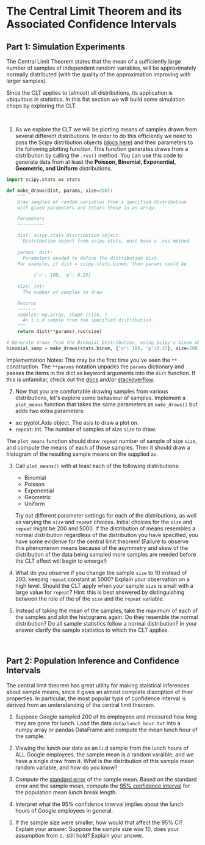 # The Central Limit Theorem and its Associated Confidence Intervals

## Part 1: Simulation Experiments

The Central Limit Theorem states that the mean of a sufficiently large number of samples of independent random variables, will be approximately normally distributed (with the quality of the approximation improving with larger samples). 

Since the CLT applies to (almost) all distributions, its application is ubiquitous in statistics. In this fist section we will build some simulation chops by exploring the CLT.
 
<br>

1. As we explore the CLT we will be plotting means of samples drawn from several different distributions.  In order to do this efficiently we need to pass the Scipy distribution objects ([docs here](http://docs.scipy.org/doc/scipy-0.17.1/reference/stats.html)) and their parameters to the following plotting function. This function generates draws from a distribution by calling the `.rvs()` method.  You can use this code to generate data from at least the **Poisson, Binomial, Exponential, Geometric, and Uniform** distributions. 

  ```python
  import scipy.stats as stats

  def make_draws(dist, params, size=200):
      """
      Draw samples of random variables from a specified distribution
      with given parameters and return these in an array.
  
      Parameters
      ----------
  
      dist: scipy.stats distribution object:
        Distribution object from scipy.stats, must have a .rvs method
      
      params: dict:
        Parameters needed to define the distribution dist.
      For example, if dist = scipy.stats.binom, then params could be
        
            {'n': 100, 'p': 0.25}
      
      size: int:
        The number of samples to draw
  
      Returns
      -------
      samples: np.array, shape (size, )
        An i.i.d sample from the specified distribution. 
      """
      return dist(**params).rvs(size) 

  # Generate draws from the Binomial Distribution, using Scipy's binom object.  
  binomial_samp = make_draws(stats.binom, {'n': 100, 'p':0.25}, size=200)
  ```

Implementation Notes:
    This may be the first time you've seen the `**` construction.  The `**params` notation unpacks the `params` dictionary and passes the items in the dict as keyword arguments into the `dist` function.  If this is unfamiliar, check out the [docs](https://docs.python.org/2/tutorial/controlflow.html#unpacking-argument-lists) and/or [stackoverflow](http://stackoverflow.com/questions/1179223/in-python-when-passing-arguments-what-does-before-an-argument-do).

2. Now that you are comfortable drawing samples from various distributions, let's explore some behaviour of samples.  Implement a `plot_means` function that takes the same parameters as `make_draws()` but adds two extra parameters: 

  - `ax`: pyplot.Axis object.  The asis to draw a plot on.
  - `repeat`: int.  The number of samples of size `size` to draw.

The `plot_means` function should draw `repeat` number of sample of size `size`, and compute the means of each of those samples.  Then it should draw a histogram of the resulting sample means on the supplied `ax`. 

3. Call `plot_means()` with at least each of the following distributions: 
   - Binomial
   - Poisson 
   - Exponential
   - Geometric
   - Uniform

   Try out different parameter settings for each of the distributions, as well 
   as varying the `size` and `repeat` choices. Initial choices for the `size` 
   and `repeat` might be 200 and 5000. If the distribution of means resembles 
   a normal distribution regardless of the distribution you have specified, 
   you have some evidenve for the central limit theorem! (Failure to observe this phenomenon means 
   because of the asymmetry and skew of the distribution of the data being 
   sampled more samples are needed before the CLT effect will begin to emerge!)

4. What do you observe if you change the sample `size` to 10 instead of 200,
   keeping `repeat` constant at 5000? Explain your observation on a high 
   level. Should the CLT apply when your sample `size` is small with a large 
   value for `repeat`?  Hint: this is best answered by distinguishing
   between the role of the of the `size` and the `repeat` variable.

5. Instead of taking the mean of the samples, take the maximum of each of the 
   samples and plot the histograms again. Do they resemble the normal 
   distribution? Do all sample statistics follow a normal distribution?  In
   your answer clarify the sample statistics to which the CLT applies. 

<br>

## Part 2: Population Inference and Confidence Intervals

The central limit theorem has great utility for making staistical inferences about sample means, since it gives an almost complete discription of thier properties.  In particular, the most popular type of confidence interval is derived from an understanding of the central limit theorem.


1. Suppose Google sampled 200 of its employees and measured how long they are gone for lunch. Load the data `data/lunch_hour.txt` into a numpy array or pandas DataFrame and compute the mean lunch hour of the sample.

2. Viewing the lunch our data as an i.i.d sample from the lunch hours of ALL Google employees, the sample mean is a random varaible, and we have a single draw from it.  What is the distribution of this sample mean random variable, and how do you know? 

3. Compute the [standard error](http://en.wikipedia.org/wiki/Standard_error) of the sample mean. Based on the standard error and the sample mean, compute the [95% confidence interval](http://dsearls.org/courses/M120Concepts/ClassNotes/Statistics/530G_Derivation.htm) for the population mean lunch break length.

4. Interpret what the 95% confidence interval implies about the lunch hours of Google employees in general.

5. If the sample size were smaller, how would that affect the 95% CI? Explain your answer.  Suppose the sample size was 10, does your assumption from `2.` still hold? Explain your answer.
